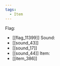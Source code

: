 ```yaml
---
tags:
  - Item
---
```

Flag:
- [[flag_11399]]
Sound:
- [[sound_43]]
- [[sound_17]]
- [[sound_44]]
Item:
- [[item_386]]
